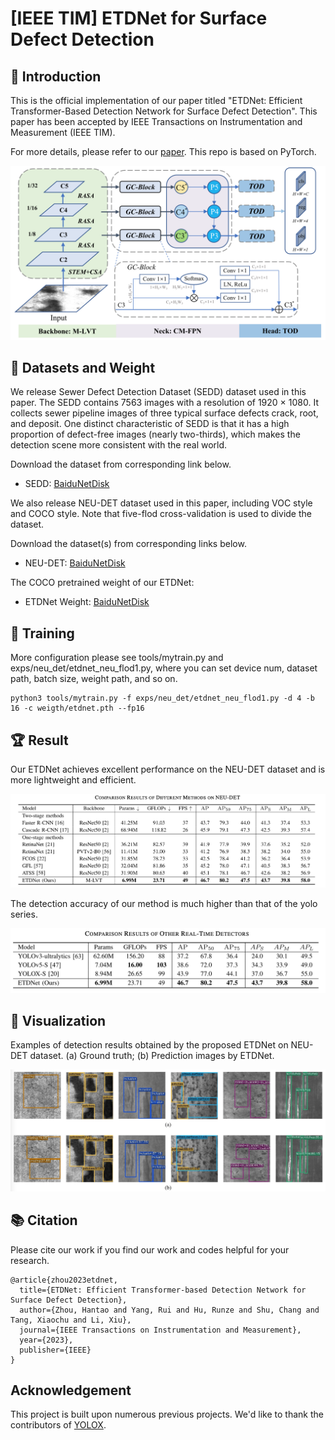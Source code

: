 # [IEEE TIM] ETDNet for Surface Defect Detection

## :loudspeaker: Introduction
This is the official implementation of our paper titled "ETDNet: Efficient Transformer-Based Detection Network for Surface Defect Detection". This paper has been accepted by IEEE Transactions on Instrumentation and Measurement (IEEE TIM). 

For more details, please refer to our [paper](https://ieeexplore.ieee.org/abstract/document/10227321). This repo is based on PyTorch.

<img src="assets/etdnet.png">

## :open_file_folder: Datasets and Weight
We release Sewer Defect Detection Dataset (SEDD) dataset used in this paper. The SEDD contains 7563 images with a resolution of 1920 × 1080. It collects sewer pipeline images of three typical surface defects crack, root, and deposit. One distinct characteristic of SEDD is that it has a high proportion of defect-free images (nearly two-thirds), which makes the detection scene more consistent with the real world.

Download the dataset from corresponding link below.
 - SEDD: [BaiduNetDisk](https://pan.baidu.com/s/1t-tsVguZpaL8h-7RqQtvtQ?pwd=wq28)

We also release NEU-DET dataset used in this paper, including VOC style and COCO style. Note that five-flod cross-validation is used to divide the dataset.

Download the dataset(s) from corresponding links below.
 - NEU-DET: [BaiduNetDisk](https://pan.baidu.com/s/1zfnyTZHHtSRq5iR3fNf7HA?pwd=f25o)

The COCO pretrained weight of our ETDNet:
 - ETDNet Weight: [BaiduNetDisk](https://pan.baidu.com/s/1mKfQDkFvCwXdNKhdiFH7FA?pwd=09b0)


## 🚀 Training
More configuration please see tools/mytrain.py and exps/neu_det/etdnet_neu_flod1.py, where you can set device num, dataset path, batch size, weight path, and so on.
```
python3 tools/mytrain.py -f exps/neu_det/etdnet_neu_flod1.py -d 4 -b 16 -c weigth/etdnet.pth --fp16
```

## :trophy: Result
Our ETDNet achieves excellent performance on the NEU-DET dataset and is more lightweight and efficient.

<img src="assets/ETDNet_performance.png">

The detection accuracy of our method is much higher than that of the yolo series.

<img src="assets/ETDNet_yolo.png">

## :ferris_wheel: Visualization

Examples of detection results obtained by the proposed ETDNet on NEU-DET dataset. (a) Ground truth; (b) Prediction images by ETDNet.

<img src="assets/neu_det.png">

## 📚  Citation
Please cite our work if you find our work and codes helpful for your research.
```
@article{zhou2023etdnet,
  title={ETDNet: Efficient Transformer-based Detection Network for Surface Defect Detection},
  author={Zhou, Hantao and Yang, Rui and Hu, Runze and Shu, Chang and Tang, Xiaochu and Li, Xiu},
  journal={IEEE Transactions on Instrumentation and Measurement},
  year={2023},
  publisher={IEEE}
}
```

## Acknowledgement

This project is built upon numerous previous projects. We'd like to thank the contributors of [YOLOX](https://github.com/Megvii-BaseDetection/YOLOX).

